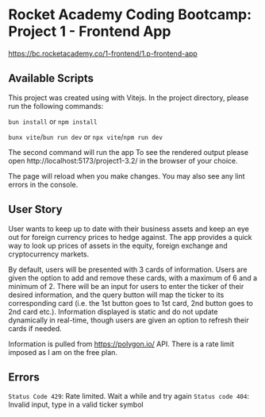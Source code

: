 # Rocket Academy Coding Bootcamp: Project 1 - Frontend App

https://bc.rocketacademy.co/1-frontend/1.p-frontend-app

## Available Scripts

This project was created using with Vitejs. In the project directory, please run the following commands:

`bun install` or `npm install`

`bunx vite`/`bun run dev` or `npx vite`/`npm run dev`

The second command will run the app
To see the rendered output please open http://localhost:5173/project1-3.2/ in the browser of your choice.

The page will reload when you make changes.
You may also see any lint errors in the console.

## User Story

User wants to keep up to date with their business assets and keep an eye out for foreign currency prices to hedge against. The app provides a quick way to look up prices of assets in the equity, foreign exchange and cryptocurrency markets.

By default, users will be presented with 3 cards of information. Users are given the option to add and remove these cards, with a maximum of 6 and a minimum of 2. There will be an input for users to enter the ticker of their desired information, and the query button will map the ticker to its corresponding card (i.e. the 1st button goes to 1st card, 2nd button goes to 2nd card etc.). Information displayed is static and do not update dynamically in real-time, though users are given an option to refresh their cards if needed.

Information is pulled from https://polygon.io/ API. There is a rate limit imposed as I am on the free plan.

## Errors

`Status Code 429`: Rate limited. Wait a while and try again
`Status code 404`: Invalid input, type in a valid ticker symbol
